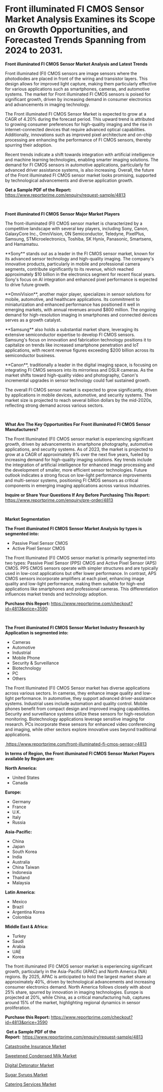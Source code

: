 <p><h1>Front illuminated FI CMOS Sensor Market Analysis Examines its Scope on Growth Opportunities, and Forecasted Trends Spanning from 2024 to 2031.</h1></p><p><strong>Front illuminated FI CMOS Sensor Market Analysis and Latest Trends</strong></p>
<p><p>Front illuminated (FI) CMOS sensors are image sensors where the photodiodes are placed in front of the wiring and transistor layers. This design allows for improved light capture, making them particularly effective for various applications such as smartphones, cameras, and automotive systems. The market for Front illuminated FI CMOS sensors is poised for significant growth, driven by increasing demand in consumer electronics and advancements in imaging technology.</p><p>The Front illuminated FI CMOS Sensor Market is expected to grow at a CAGR of 4.20% during the forecast period. This upward trend is attributed to growing consumer preferences for high-quality imaging and the rise in internet-connected devices that require advanced optical capabilities. Additionally, innovations such as improved pixel architecture and on-chip processing are enhancing the performance of FI CMOS sensors, thereby spurring their adoption. </p><p>Recent trends indicate a shift towards integration with artificial intelligence and machine learning technologies, enabling smarter imaging solutions. The demand for FI CMOS sensors in automotive applications, particularly for advanced driver assistance systems, is also increasing. Overall, the future of the Front illuminated FI CMOS sensor market looks promising, supported by technological advancements and diverse application growth.</p></p>
<p><strong>Get a Sample PDF of the Report:&nbsp;</strong> <a href="https://www.reportprime.com/enquiry/request-sample/4813?utm_campaign=28&utm_medium=2&utm_source=Github&utm_content=ia&utm_term=15112024&utm_id=front-illuminated-fi-cmos-sensor">https://www.reportprime.com/enquiry/request-sample/4813</a></p>
<p>&nbsp;</p>
<p><strong>Front illuminated FI CMOS Sensor Major Market Players</strong></p>
<p><p>The front-illuminated (FI) CMOS sensor market is characterized by a competitive landscape with several key players, including Sony, Canon, GalaxyCore Inc., OmniVision, ON Semiconductor, Teledyne, PixelPlus, Samsung, STMicroelectronics, Toshiba, SK Hynix, Panasonic, Smartsens, and Hamamatsu.</p><p>**Sony** stands out as a leader in the FI CMOS sensor market, known for its advanced sensor technology and high-quality imaging. The company's innovative products, particularly in mobile and professional camera segments, contribute significantly to its revenue, which reached approximately $10 billion in the electronics segment for recent fiscal years. Sony's focus on AI integration and enhanced pixel performance is expected to drive future growth.</p><p>**OmniVision**, another major player, specializes in sensor solutions for mobile, automotive, and healthcare applications. Its commitment to miniaturization and enhanced performance has positioned it well in emerging markets, with annual revenues around $800 million. The ongoing demand for high-resolution imaging in smartphones and connected devices serves as a growth catalyst.</p><p>**Samsung** also holds a substantial market share, leveraging its extensive semiconductor expertise to develop FI CMOS sensors. Samsung's focus on innovation and fabrication technology positions it to capitalize on trends like increased smartphone penetration and IoT applications, with recent revenue figures exceeding $200 billion across its semiconductor business.</p><p>**Canon**, traditionally a leader in the digital imaging space, is focusing on integrating FI CMOS sensors into its mirrorless and DSLR cameras. As the market shifts toward high-quality video and photography, Canon's incremental upgrades in sensor technology could fuel sustained growth.</p><p>The overall FI CMOS sensor market is expected to grow significantly, driven by applications in mobile devices, automotive, and security systems. The market size is projected to reach several billion dollars by the mid-2020s, reflecting strong demand across various sectors.</p></p>
<p>&nbsp;</p>
<p><strong>What Are The Key Opportunities For Front illuminated FI CMOS Sensor Manufacturers?</strong></p>
<p><p>The Front Illuminated (FI) CMOS sensor market is experiencing significant growth, driven by advancements in smartphone photography, automotive applications, and security systems. As of 2023, the market is projected to grow at a CAGR of approximately 8% over the next five years, fueled by increasing demand for high-quality imaging solutions. Key trends include the integration of artificial intelligence for enhanced image processing and the development of smaller, more efficient sensor technologies. Future outlook indicates a strong focus on low-light performance improvements and multi-sensor systems, positioning FI CMOS sensors as critical components in emerging imaging applications across various industries.</p></p>
<p><strong>Inquire or Share Your Questions If Any Before Purchasing This Report:</strong> <a href="https://www.reportprime.com/enquiry/pre-order/4813?utm_campaign=28&utm_medium=2&utm_source=Github&utm_content=ia&utm_term=15112024&utm_id=front-illuminated-fi-cmos-sensor">https://www.reportprime.com/enquiry/pre-order/4813</a></p>
<p>&nbsp;</p>
<p><strong>Market Segmentation</strong></p>
<p><strong>The Front illuminated FI CMOS Sensor Market Analysis by types is segmented into:</strong></p>
<p><ul><li>Passive Pixel Sensor CMOS</li><li>Active Pixel Sensor CMOS</li></ul></p>
<p><p>The Front Illuminated (FI) CMOS sensor market is primarily segmented into two types: Passive Pixel Sensor (PPS) CMOS and Active Pixel Sensor (APS) CMOS. PPS CMOS sensors operate with simpler structures and are typically used in low-cost applications but offer lower performance. In contrast, APS CMOS sensors incorporate amplifiers at each pixel, enhancing image quality and low-light performance, making them suitable for high-end applications like smartphones and professional cameras. This differentiation influences market trends and technology adoption.</p></p>
<p><strong>Purchase this Report:&nbsp;</strong><a href="https://www.reportprime.com/checkout?id=4813&price=3590&utm_campaign=28&utm_medium=2&utm_source=Github&utm_content=ia&utm_term=15112024&utm_id=front-illuminated-fi-cmos-sensor">https://www.reportprime.com/checkout?id=4813&price=3590</a></p>
<p>&nbsp;</p>
<p><strong>The Front illuminated FI CMOS Sensor Market Industry Research by Application is segmented into:</strong></p>
<p><ul><li>Cameras</li><li>Automotive</li><li>Industrial</li><li>Mobile Phone</li><li>Security & Surveillance</li><li>Biotechnology</li><li>PC</li><li>Others</li></ul></p>
<p><p>The Front Illuminated (FI) CMOS Sensor market has diverse applications across various sectors. In cameras, they enhance image quality and low-light performance. In automotive, they support advanced driver-assistance systems. Industrial uses include automation and quality control. Mobile phones benefit from compact design and improved imaging capabilities. Security and surveillance systems utilize these sensors for high-resolution monitoring. Biotechnology applications leverage sensitive imaging for research. PCs incorporate these sensors for enhanced video conferencing and imaging, while other sectors explore innovative uses beyond traditional applications.</p></p>
<p><a href="https://www.reportprime.com/front-illuminated-fi-cmos-sensor-r4813?utm_campaign=28&utm_medium=2&utm_source=Github&utm_content=ia&utm_term=15112024&utm_id=front-illuminated-fi-cmos-sensor">&nbsp;https://www.reportprime.com/front-illuminated-fi-cmos-sensor-r4813</a></p>
<p><strong>In terms of Region, the Front illuminated FI CMOS Sensor Market Players available by Region are:</strong></p>
<p>
    <p> <strong> North America: </strong>
        <ul>
            <li>United States</li>
            <li>Canada</li>
        </ul>
        </p> 
    <p> <strong> Europe: </strong>
        <ul>
            <li>Germany</li>
            <li>France</li>
            <li>U.K.</li>
            <li>Italy</li>
            <li>Russia</li>
        </ul>
        </p> 
    <p> <strong> Asia-Pacific: </strong>
        <ul>
            <li>China</li>
            <li>Japan</li>
            <li>South Korea</li>
            <li>India</li>
            <li>Australia</li>
            <li>China Taiwan</li>
            <li>Indonesia</li>
            <li>Thailand</li>
            <li>Malaysia</li>
        </ul>
        </p> 
    <p> <strong> Latin America: </strong>
        <ul>
            <li>Mexico</li>
            <li>Brazil</li>
            <li>Argentina Korea</li>
            <li>Colombia</li>
        </ul>
        </p> 
    <p> <strong> Middle East & Africa: </strong>
        <ul>
            <li>Turkey</li>
            <li>Saudi</li>
            <li>Arabia</li>
            <li>UAE</li>
            <li>Korea</li>
        </ul>
    </p>
    </p>
<p><p>The front illuminated (FI) CMOS sensor market is experiencing significant growth, particularly in the Asia-Pacific (APAC) and North America (NA) regions. By 2025, APAC is anticipated to hold the largest market share at approximately 40%, driven by technological advancements and increasing consumer electronics demand. North America follows closely with about 25% share, spurred by innovation in imaging technologies. Europe is projected at 20%, while China, as a critical manufacturing hub, captures around 15% of the market, highlighting regional dynamics in sensor proliferation.</p></p>
<p><strong>Purchase this Report: </strong><a href="https://www.reportprime.com/checkout?id=4813&price=3590&utm_campaign=28&utm_medium=2&utm_source=Github&utm_content=ia&utm_term=15112024&utm_id=front-illuminated-fi-cmos-sensor">https://www.reportprime.com/checkout?id=4813&price=3590</a></p>
<p>&nbsp;<strong>Get a Sample PDF of the Report:&nbsp;&nbsp;</strong><a href="https://www.reportprime.com/enquiry/request-sample/4813?utm_campaign=28&utm_medium=2&utm_source=Github&utm_content=ia&utm_term=15112024&utm_id=front-illuminated-fi-cmos-sensor">https://www.reportprime.com/enquiry/request-sample/4813</a></p>
<p><strong></strong></p>
<p><p><a href="https://issuu.com/reportprime-2/docs/catastrophe-insurance-market-size-2_af200448aebf3b?utm_campaign=28&utm_medium=2&utm_source=Github&utm_content=ia&utm_term=15112024&utm_id=front-illuminated-fi-cmos-sensor">Catastrophe Insurance Market</a></p><p><a href="https://www.linkedin.com/pulse/competitive-intelligence-sweetened-condensed-milk-market-xsctf?utm_campaign=28&utm_medium=2&utm_source=Github&utm_content=ia&utm_term=15112024&utm_id=front-illuminated-fi-cmos-sensor">Sweetened Condensed Milk Market</a></p><p><a href="https://github.com/indrystar/Market-Research-Report-List-5/blob/main/digital-detonator-market.md?utm_campaign=28&utm_medium=2&utm_source=Github&utm_content=ia&utm_term=15112024&utm_id=front-illuminated-fi-cmos-sensor">Digital Detonator Market</a></p><p><a href="https://www.linkedin.com/pulse/sugar-syrups-market-growth-segmentation-regional-analysis-vtjbf?utm_campaign=28&utm_medium=2&utm_source=Github&utm_content=ia&utm_term=15112024&utm_id=front-illuminated-fi-cmos-sensor">Sugar Syrups Market</a></p><p><a href="https://issuu.com/reportprime-2/docs/catering-services-market-size-2030._9db3b119d67b9e?utm_campaign=28&utm_medium=2&utm_source=Github&utm_content=ia&utm_term=15112024&utm_id=front-illuminated-fi-cmos-sensor">Catering Services Market</a></p></p>